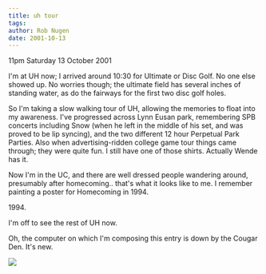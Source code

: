 ```yaml
---
title: uh tour
tags: 
author: Rob Nugen
date: 2001-10-13
---
```


<p class=date>11pm Saturday 13 October 2001</p>

<p>I'm at UH now; I arrived around 10:30 for Ultimate
or Disc Golf.  No one else showed up.  No worries
though; the ultimate field has several inches of
standing water, as do the fairways for the first two
disc golf holes.</p>

<p>So I'm taking a slow walking tour of UH, allowing
the memories to float into my awareness.  I've
progressed across Lynn Eusan park, remembering SPB
concerts including Snow (when he left in the middle of
his set, and was proved to be lip syncing), and the
two different 12 hour Perpetual Park Parties.  Also
when advertising-ridden college game tour things came
through; they were quite fun.  I still have one of
those shirts. Actually Wende has it.</p>

<p>Now I'm in the UC, and there are well dressed
people wandering around, presumably after homecoming..
 that's what it looks like to me.  I remember painting
a poster for Homecoming in 1994.</p>

<p>1994.</p>

<p>I'm off to see the rest of UH now.</p>

<p>Oh, the computer on which I'm composing this entry
is down by the Cougar Den.  It's new.</p>

<p><img src="/images/rob/wL-ROB.gif"/></p>
